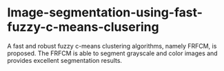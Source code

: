# Image-segmentation-using-fast-fuzzy-c-means-clusering
A fast and robust fuzzy c-means clustering algorithms, namely FRFCM, is proposed. The FRFCM is able to segment grayscale and color images and provides excellent segmentation results.
